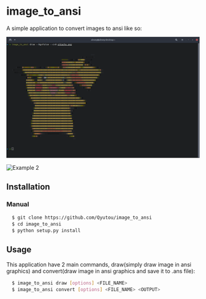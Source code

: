 # image_to_ansi
A simple application to convert images to ansi like so:

![Example 1](https://github.com/Qyutou/image_to_ansi/blob/main/example/example1.png)

![Example 2](https://github.com/Qyutou/image_to_ansi/blob/main/example/example2.png)

## Installation
### Manual
```bash
  $ git clone https://github.com/Qyutou/image_to_ansi
  $ cd image_to_ansi
  $ python setup.py install
```

## Usage
This application have 2 main commands, draw(simply draw image in ansi graphics) 
and convert(draw image in ansi graphics and save it to .ans file):
```bash
  $ image_to_ansi draw [options] <FILE_NAME>
  $ image_to_ansi convert [options] <FILE_NAME> <OUTPUT>
```
